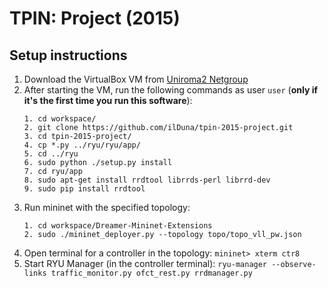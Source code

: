 # TPIN: Project (2015)
## Setup instructions

1. Download the VirtualBox VM from [Uniroma2 Netgroup](http://netgroup.uniroma2.it/twiki/bin/view/Oshi/WebHome#AnchorSoftDown)
2. After starting the VM, run the following commands as user `user` (**only if it's the first time you run this software**):
    ```
    1. cd workspace/
    2. git clone https://github.com/ilDuna/tpin-2015-project.git
    3. cd tpin-2015-project/
    4. cp *.py ../ryu/ryu/app/
    5. cd ../ryu
    6. sudo python ./setup.py install
    7. cd ryu/app
    8. sudo apt-get install rrdtool librrds-perl librrd-dev
    9. sudo pip install rrdtool
    ```
3. Run mininet with the specified topology:
    ```
    1. cd workspace/Dreamer-Mininet-Extensions
    2. sudo ./mininet_deployer.py --topology topo/topo_vll_pw.json
    ```
4. Open terminal for a controller in the topology: `mininet> xterm ctr8`
5. Start RYU Manager (in the controller terminal): `ryu-manager --observe-links traffic_monitor.py ofct_rest.py rrdmanager.py`
